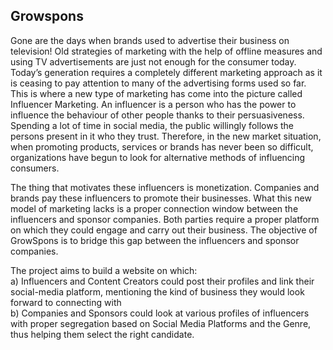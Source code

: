 ## Growspons

Gone are the days when brands used to advertise their business on television! Old strategies of marketing with the help of offline measures and using TV advertisements are just not enough for the consumer today. Today’s generation requires a completely different marketing approach as it is ceasing to pay attention to many of the advertising forms used so far. This is where a new type of marketing has come into the picture called Influencer Marketing. An influencer is a person who has the power to influence the behaviour of other people thanks to their persuasiveness. Spending a lot of time in social media, the public willingly follows the persons present in it who they trust. Therefore, in the new market situation, when promoting products, services or brands has never been so difficult, organizations have begun to look for alternative methods of influencing consumers. 

The thing that motivates these influencers is monetization. Companies and brands pay these influencers to promote their businesses. What this new model of marketing lacks is a proper connection window between the influencers and sponsor companies. Both parties require a proper platform on which they could engage and carry out their business. The objective of GrowSpons is to bridge this gap between the influencers and sponsor companies.

The project aims to build a website on which:
<br/>
a) Influencers and Content Creators could post their profiles and link their social-media platform, mentioning the kind of business they would look forward to connecting with
<br/>
b) Companies and Sponsors could look at various profiles of influencers with proper segregation based on Social Media Platforms and the Genre, thus helping them select the right candidate.
